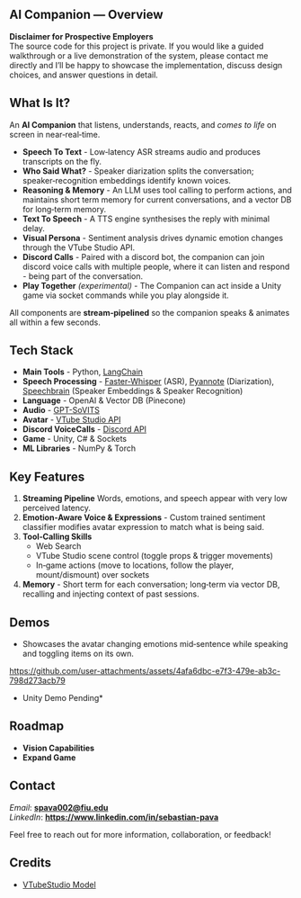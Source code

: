 ## AI Companion — Overview

**Disclaimer for Prospective Employers**  
The source code for this project is private.  If you would like a guided walkthrough or a live demonstration of the system, please contact me directly and I’ll be happy to showcase the implementation, discuss design choices, and answer questions in detail.

## What Is It?
An **AI Companion** that listens, understands, reacts, and *comes to life* on screen in near‑real‑time.

* **Speech To Text** - Low‑latency ASR streams audio and produces transcripts on the fly.
* **Who Said What?** - Speaker diarization splits the conversation; speaker‑recognition embeddings identify known voices.
* **Reasoning & Memory** - An LLM uses tool calling to perform actions, and maintains short term memory for current conversations, and a vector DB for long‑term memory.
* **Text To Speech** - A TTS engine synthesises the reply with minimal delay.
* **Visual Persona** - Sentiment analysis drives dynamic emotion changes through the VTube Studio API.
* **Discord Calls** - Paired with a discord bot, the companion can join discord voice calls with multiple people, where it can listen and respond - being part of the conversation.
* **Play Together** *(experimental)* - The Companion can act inside a Unity game via socket commands while you play alongside it.

All components are **stream‑pipelined** so the companion speaks & animates all within a few seconds.

## Tech Stack
* **Main Tools** - Python, [LangChain](https://github.com/langchain-ai/langchain)
* **Speech Processing** - [Faster‑Whisper](https://github.com/SYSTRAN/faster-whisper) (ASR), [Pyannote](https://github.com/pyannote/pyannote-audio) (Diarization), [Speechbrain](https://github.com/speechbrain/speechbrain) (Speaker Embeddings & Speaker Recognition)
* **Language** - OpenAI & Vector DB (Pinecone)
* **Audio** - [GPT-SoVITS](https://github.com/RVC-Boss/GPT-SoVITS)
* **Avatar** - [VTube Studio API](https://github.com/DenchiSoft/VTubeStudio)
* **Discord VoiceCalls** - [Discord API](https://github.com/Rapptz/discord.py)
* **Game** - Unity, C# & Sockets
* **ML Libraries** - NumPy & Torch

## Key Features
1. **Streaming Pipeline**  Words, emotions, and speech appear with very low perceived latency.
2. **Emotion‑Aware Voice & Expressions** - Custom trained sentiment classifier modifies avatar expression to match what is being said.
3. **Tool‑Calling Skills**
   * Web Search
   * VTube Studio scene control (toggle props & trigger movements)
   * In‑game actions (move to locations, follow the player, mount/dismount) over sockets
5. **Memory** - Short term for each conversation; long‑term via vector DB, recalling and injecting context of past sessions.

## Demos 
* Showcases the avatar changing emotions mid‑sentence while speaking and toggling items on its own.
 
https://github.com/user-attachments/assets/4afa6dbc-e7f3-479e-ab3c-798d273acb79

* Unity Demo Pending*

## Roadmap
- **Vision Capabilities**
- **Expand Game**

## Contact
*Email*: **spava002@fiu.edu**  
*LinkedIn*: **https://www.linkedin.com/in/sebastian-pava**

Feel free to reach out for more information, collaboration, or feedback!

## Credits
- [VTubeStudio Model](https://steamcommunity.com/sharedfiles/filedetails/?id=2802653785&searchtext=)
